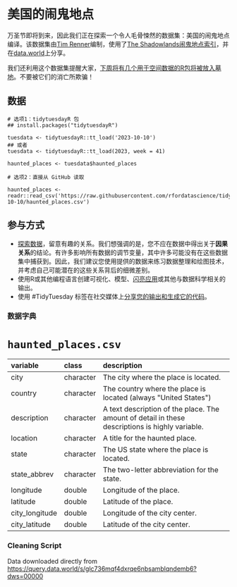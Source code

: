 # 美国的闹鬼地点

万圣节即将到来，因此我们正在探索一个令人毛骨悚然的数据集：美国的闹鬼地点编译。该数据集由[Tim Renner](https://github.com/timothyrenner/shadowlands-haunted-places)编制，使用了[The Shadowlands闹鬼地点索引](https://www.theshadowlands.net/places/)，并在[data.world](https://data.world/timothyrenner/haunted-places)上分享。

我们还利用这个数据集提醒大家，[下周将有几个用于空间数据的R包将被放入墓地](https://geocompx.org/post/2023/rgdal-retirement/index.html)。不要被它们的消亡所欺骗！

## 数据

```{r}
# 选项1：tidytuesdayR 包
## install.packages("tidytuesdayR")

tuesdata <- tidytuesdayR::tt_load('2023-10-10')
## 或者
tuesdata <- tidytuesdayR::tt_load(2023, week = 41)

haunted_places <- tuesdata$haunted_places

# 选项2：直接从 GitHub 读取

haunted_places <- readr::read_csv('https://raw.githubusercontent.com/rfordatascience/tidytuesday/master/data/2023/2023-10-10/haunted_places.csv')

```

## 参与方式

- [探索数据](https://r4ds.hadley.nz/)，留意有趣的关系。我们想强调的是，您不应在数据中得出关于**因果关系**的结论。有许多影响所有数据的调节变量，其中许多可能没有在这些数据集中捕获到。因此，我们建议您使用提供的数据来练习数据整理和绘图技术，并考虑自己可能潜在的这些关系背后的细微差别。
- 使用R或其他编程语言创建可视化、模型、[闪亮应用](https://shiny.posit.co/)或其他与数据科学相关的输出。
- 使用 #TidyTuesday 标签在社交媒体上[分享您的输出和生成它的代码](../../../sharing.md)。

### 数据字典

# `haunted_places.csv`

|variable       |class     |description    |
|:--------------|:---------|:--------------|
|city           |character |The city where the place is located. |
|country        |character |The country where the place is located (always "United States") |
|description    |character |A text description of the place. The amount of detail in these descriptions is highly variable. |
|location       |character |A title for the haunted place. |
|state          |character |The US state where the place is located. |
|state_abbrev   |character |The two-letter abbreviation for the state. |
|longitude      |double    |Longitude of the place. |
|latitude       |double    |Latitude of the place. |
|city_longitude |double    |Longitude of the city center. |
|city_latitude  |double    |Latitude of the city center. |

### Cleaning Script

Data downloaded directly from https://query.data.world/s/glc736mqf4dxrqe6nbsamblqndemb6?dws=00000
